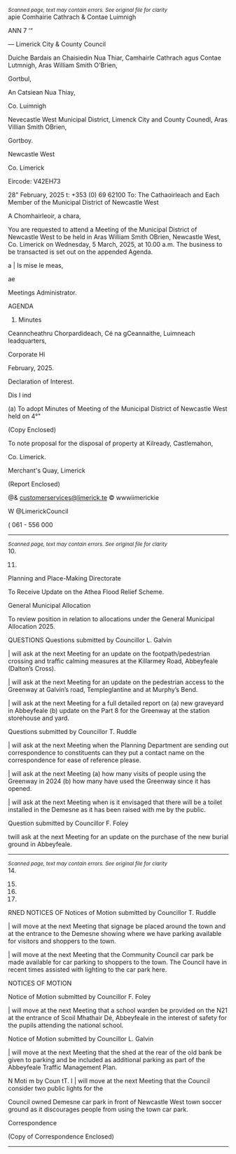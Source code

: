 *<small>Scanned page, text may contain errors. See original file for clarity</small>*  
apie Comhairie Cathrach
& Contae Luimnigh

ANN 7 ‘“

— Limerick City
& County Council

Duiche Bardais an Chaisiedin Nua Thiar,
Camhairle Cathrach agus Contae Lutmnigh,
Aras William Smith O'Brien,

Gortbul,

An Catsiean Nua Thiay,

Co. Luimnigh

Nevecastle West Municipal District,
Limenck City and County Counedl,
Aras Villian Smith OBrien,

Gortboy.

Newcastle West

Co. Limerick

Eircode: V42EH73

28" February, 2025 t: +353 (0) 69 62100
To: The Cathaoirleach and Each Member of the Municipal District of Newcastle West

A Chomhairleoir, a chara,

You are requested to attend a Meeting of the Municipal District of Newcastle West to be held
in Aras William Smith OBrien, Newcastle West, Co. Limerick on Wednesday, 5 March, 2025,
at 10.00 a.m. The business to be transacted is set out on the appended Agenda.

a
| Is mise le meas,

ae

Meetings Administrator.

AGENDA

1. Minutes

Ceanncheathru Chorpardideach, Cé na gCeannaithe, Luimneach
leadquarters,

Corporate Hi

February, 2025.

Declaration of Interest.

Dis I ind

(a) To adopt Minutes of Meeting of the Municipal District of Newcastle West held on 4°"

(Copy Enclosed)

To note proposal for the disposal of property at Kilready, Castlemahon,

Co. Limerick.

Merchant's Quay, Limerick

(Report Enclosed)

@& customerservices@limerick.te
© wwwiimerickie

W @LimerickCouncil

( 061 - 556 000

---
*<small>Scanned page, text may contain errors. See original file for clarity</small>*  
10.

11.

Planning and Place-Making Directorate

To Receive Update on the Athea Flood Relief Scheme.

General Municipal Allocation

To review position in relation to allocations under the General Municipal Allocation
2025.

QUESTIONS
Questions submitted by Councillor L. Galvin

| will ask at the next Meeting for an update on the footpath/pedestrian crossing and
traffic calming measures at the Killarmey Road, Abbeyfeale (Dalton’s Cross).

| will ask at the next Meeting for an update on the pedestrian access to the
Greenway at Galvin’s road, Templeglantine and at Murphy’s Bend.

| will ask at the next Meeting for a full detailed report on (a) new graveyard in
Abbeyfeale (b) update on the Part 8 for the Greenway at the station storehouse and
yard.

Questions submitted by Councillor T. Ruddle

| will ask at the next Meeting when the Planning Department are sending out
correspondence to constituents can they put a contact name on the correspondence
for ease of reference please.

| will ask at the next Meeting (a) how many visits of people using the Greenway in
2024 (b) how many have used the Greenway since it has opened.

| will ask at the next Meeting when is it envisaged that there will be a toilet installed
in the Demesne as it has been raised with me by the public.

Question submitted by Councillor F. Foley

twill ask at the next Meeting for an update on the purchase of the new burial ground
in Abbeyfeale.

---
*<small>Scanned page, text may contain errors. See original file for clarity</small>*  
14.

15.

16.

17.

RNED NOTICES OF
Notices of Motion submitted by Councillor T. Ruddle

| will move at the next Meeting that signage be placed around the town and at the
entrance to the Demesne showing where we have parking available for visitors and
shoppers to the town.

| will move at the next Meeting that the Community Council car park be made
available for car parking to shoppers to the town. The Council have in recent times
assisted with lighting to the car park here.

NOTICES OF MOTION

Notice of Motion submitted by Councillor F. Foley

| will move at the next Meeting that a school warden be provided on the N21 at the
entrance of Scoil Mhathair Dé, Abbeyfeale in the interest of safety for the pupils
attending the national school.

Notice of Motion submitted by Councillor L. Galvin

| will move at the next Meeting that the shed at the rear of the old bank be given to
parking and be included as additional parking as part of the Abbeyfeale Traffic
Management Plan.

N Moti m by Coun tT. I
| will move at the next Meeting that the Council consider two public lights for the

Council owned Demesne car park in front of Newcastle West town soccer ground as it
discourages people from using the town car park.

Correspondence

(Copy of Correspondence Enclosed)

---
